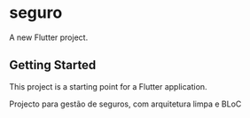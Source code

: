 # seguro

A new Flutter project.

## Getting Started

This project is a starting point for a Flutter application.

Projecto para gestão de seguros, com arquitetura limpa e BLoC
